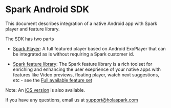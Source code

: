 # Spark Android SDK

This document describes integration of a native Android app with Spark player and feature library.

The SDK has two parts

- [Spark Player](https://github.com/hola/spark_android_sdk/blob/master/player):
  A full featured player based on Android ExoPlayer that can be integrated as is without requiring a Spark customer id.

- [Spark feature library](https://github.com/hola/spark_android_sdk/blob/master/lib):
The Spark feature library is a rich toolset for enriching and enhancing the user exeprience of your native apps with features like Video previews, floating player, watch next suggestions, etc - see the [Full available feature set](https://holaspark.com) 

Note: An [iOS version](https://github.com/hola/spark_ios_sdk) is also available.

If you have any questions, email us at support@holaspark.com

